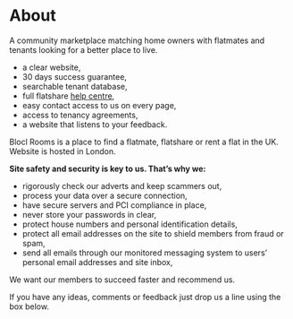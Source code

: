 About
=====
A community marketplace matching home owners with flatmates and tenants looking for a better place to live.


* a clear website,
* 30 days success guarantee,
* searchable tenant database,
* full flatshare [help centre](/help),
* easy contact access to us on every page,
* access to tenancy agreements,
* a website that listens to your feedback.


Blocl Rooms is a place to find a flatmate, flatshare or rent a flat in the UK. Website is hosted in London.


**Site safety and security is key to us. That’s why we:**


* rigorously check our adverts and keep scammers out,
* process your data over a secure connection,
* have secure servers and PCI compliance in place,
* never store your passwords in clear,
* protect house numbers and personal identification details,
* protect all email addresses on the site to shield members from fraud or spam,
* send all emails through our monitored messaging system to users’ personal email addresses and site inbox,


We want our members to succeed faster and recommend us.


If you have any ideas, comments or feedback just drop us a line using the box below.


